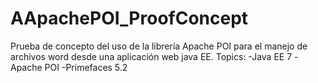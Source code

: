 # AApachePOI_ProofConcept
Prueba de concepto del uso de la librería Apache POI para el manejo de archivos word desde una aplicación web java EE.
Topics:
-Java EE 7
-Apache POI
-Primefaces 5.2
